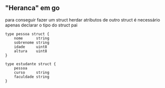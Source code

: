 ## "Heranca" em go

para conseguir fazer um struct herdar atributos de outro struct é necessário apenas declarar o tipo do struct pai

```
type pessoa struct {
	nome      string
	sobrenome string
	idade     uint8
	altura    uint8
}

type estudante struct {
	pessoa
	curso     string
	faculdade string
}
```
